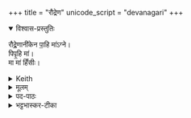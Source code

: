 +++
title = "रौद्रेण"
unicode_script = "devanagari"
+++



<details open><summary>विश्वास-प्रस्तुतिः</summary>

रौद्रे॒णानी॑केन पा॒हि मा॑ऽग्ने।  
पिपृ॒हि मा॑।  
मा मा॑ हिँसीः।
</details>

<details><summary>Keith</summary>

With thy dread countenance guard me, Agni;   
content me;  
hurt me not.
</details>

<details><summary>मूलम्</summary>

रौद्रे॒णानी॑केन पा॒हि मा॑ऽग्ने पिपृ॒हि मा॒ मा मा॑ हिँसीः
</details>
<details><summary>पद-पाठः</summary>

रौद्रे॑ण । अनी॑केन । पा॒हि । मा॒ । अ॒ग्ने॒ ।   
पि॒पृ॒हि । मा॒ ।  
मा । मा॒ । हि॒ँ॒सीः॒ ॥ [5]
</details>

<details><summary>भट्टभास्कर-टीका</summary>

रौद्रेण क्रूरेण अनीकेन सैन्येन । रौद्रमिव रौद्रम् । यथा रौद्रगणः क्रूरो भवति एवमन्यदपि यत्क्रूरं तद्रौद्रम् । 'संज्ञायां च' इत्युत्पन्नस्य कनः देवपथादित्वाल्लुप्, 'अज्ञायामुपमानम्' इत्याद्युदात्तत्वम् । 'स्फिगन्तस्योपमेयनामधेयस्य' इति वा ।  
हे अग्ने अग्न्याधार मां पाहि रक्ष, पिष्टहि  +++(पिपृहि इति स्यात्)+++ पूरय च मां कामैः । पॄ पालनपूरणयोः अनुदात उदात्तेत् जुहोत्यादिकः, 'अर्तिपिपर्त्योश्च' इत्यभ्यासस्येत्वम् । यद्वा - पिष्टहि  +++(पिपृहि इति स्यात्)+++  तृप्य अस्मासु सानुग्रहो भव । पृ प्रीतौ भौ[सौ ?]वादिकः उदात्तेत्, 'बहुळम् छन्दसि' इति शपश्श्लुः, 'बहुळं छन्दसि' इत्यभ्यासस्येत्वम् ।

मा च मा हिंसीः । अत्र ' चादिलोपे विभाषा' इति प्रथमा तिङ्वभक्तिर्न निहन्यते, अपदात्परत्वाद्द्वितीया न निहन्यते, तृतीया तु निहन्यत एव ॥
</details>

